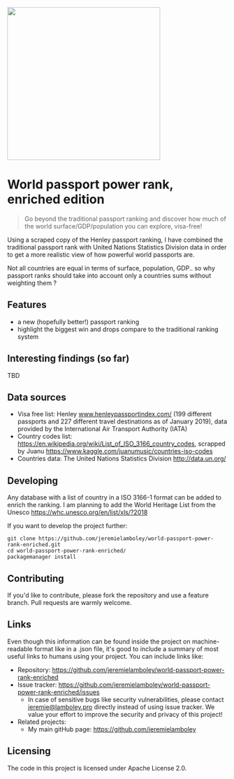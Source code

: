 <img src="https://raw.githubusercontent.com/jeremielamboley/world-passport-power-rank-enriched/master/passport-illustration.jpg" width="350">

# World passport power rank, enriched edition
> Go beyond the traditional passport ranking and discover how much of the world surface/GDP/population you can explore, visa-free!

Using a scraped copy of the Henley passport ranking, I have combined the traditional passport rank with United Nations Statistics Division data in order to get a more realistic view of how powerful world passports are.

Not all countries are equal in terms of surface, population, GDP.. so why passport ranks should take into account only a countries sums without weighting them ?

## Features

* a new (hopefully better!) passport ranking
* highlight the biggest win and drops compare to the traditional ranking system

## Interesting findings (so far)

TBD

## Data sources 

* Visa free list: Henley www.henleypassportindex.com/ (199 different passports and 227 different travel destinations as of January 2019), data provided by the International Air Transport Authority (IATA)
* Country codes list: https://en.wikipedia.org/wiki/List_of_ISO_3166_country_codes, scrapped by Juanu https://www.kaggle.com/juanumusic/countries-iso-codes
* Countries data: The United Nations Statistics Division http://data.un.org/

## Developing

Any database with a list of country in a ISO 3166-1 format can be added to enrich the ranking.
I am planning to add the World Heritage List from the Unesco https://whc.unesco.org/en/list/xls/?2018

If you want to develop the project further:

```shell
git clone https://github.com/jeremielamboley/world-passport-power-rank-enriched.git
cd world-passport-power-rank-enriched/
packagemanager install
```

## Contributing

If you'd like to contribute, please fork the repository and use a feature branch. Pull requests are warmly welcome.

## Links

Even though this information can be found inside the project on machine-readable
format like in a .json file, it's good to include a summary of most useful
links to humans using your project. You can include links like:

- Repository: https://github.com/jeremielamboley/world-passport-power-rank-enriched
- Issue tracker: https://github.com/jeremielamboley/world-passport-power-rank-enriched/issues
  - In case of sensitive bugs like security vulnerabilities, please contact jeremie@lamboley.pro directly instead of using issue tracker. We value your effort to improve the security and privacy of this project!
- Related projects:
  - My main gitHub page: https://github.com/jeremielamboley

## Licensing

The code in this project is licensed under Apache License 2.0.
